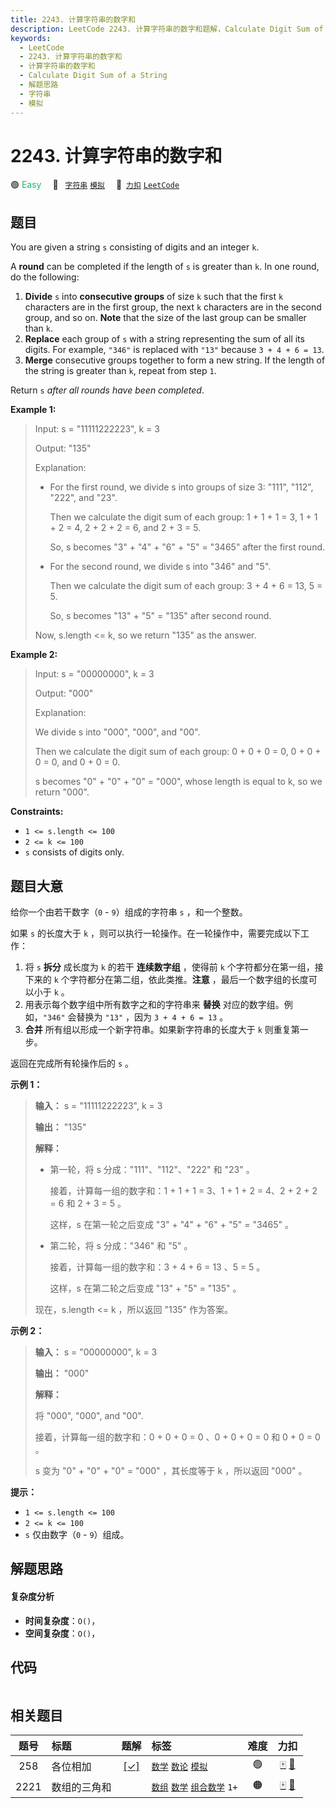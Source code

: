 ```yaml
---
title: 2243. 计算字符串的数字和
description: LeetCode 2243. 计算字符串的数字和题解，Calculate Digit Sum of a String，包含解题思路、复杂度分析以及完整的 JavaScript 代码实现。
keywords:
  - LeetCode
  - 2243. 计算字符串的数字和
  - 计算字符串的数字和
  - Calculate Digit Sum of a String
  - 解题思路
  - 字符串
  - 模拟
---
```


# 2243. 计算字符串的数字和

🟢 <font color=#15bd66>Easy</font>&emsp; 🔖&ensp; [`字符串`](/tag/string.md) [`模拟`](/tag/simulation.md)&emsp; 🔗&ensp;[`力扣`](https://leetcode.cn/problems/calculate-digit-sum-of-a-string) [`LeetCode`](https://leetcode.com/problems/calculate-digit-sum-of-a-string)

## 题目

You are given a string `s` consisting of digits and an integer `k`.

A **round** can be completed if the length of `s` is greater than `k`. In one
round, do the following:

  1. **Divide** `s` into **consecutive groups** of size `k` such that the first `k` characters are in the first group, the next `k` characters are in the second group, and so on. **Note** that the size of the last group can be smaller than `k`.
  2. **Replace** each group of `s` with a string representing the sum of all its digits. For example, `"346"` is replaced with `"13"` because `3 + 4 + 6 = 13`.
  3. **Merge** consecutive groups together to form a new string. If the length of the string is greater than `k`, repeat from step `1`.

Return `s` _after all rounds have been completed_.



**Example 1:**

> Input: s = "11111222223", k = 3
> 
> Output: "135"
> 
> Explanation: 
> - For the first round, we divide s into groups of size 3: "111", "112", "222", and "23".
> 
>   ​​​​​Then we calculate the digit sum of each group: 1 + 1 + 1 = 3, 1 + 1 + 2 = 4, 2 + 2 + 2 = 6, and 2 + 3 = 5. 
> 
>   So, s becomes "3" + "4" + "6" + "5" = "3465" after the first round.
> - For the second round, we divide s into "346" and "5".
> 
>   Then we calculate the digit sum of each group: 3 + 4 + 6 = 13, 5 = 5. 
> 
>   So, s becomes "13" + "5" = "135" after second round. 
> 
> Now, s.length <= k, so we return "135" as the answer.

**Example 2:**

> Input: s = "00000000", k = 3
> 
> Output: "000"
> 
> Explanation: 
> 
> We divide s into "000", "000", and "00".
> 
> Then we calculate the digit sum of each group: 0 + 0 + 0 = 0, 0 + 0 + 0 = 0, and 0 + 0 = 0. 
> 
> s becomes "0" + "0" + "0" = "000", whose length is equal to k, so we return "000".

**Constraints:**

  * `1 <= s.length <= 100`
  * `2 <= k <= 100`
  * `s` consists of digits only.


## 题目大意

给你一个由若干数字（`0` \- `9`）组成的字符串 `s` ，和一个整数。

如果 `s` 的长度大于 `k` ，则可以执行一轮操作。在一轮操作中，需要完成以下工作：

  1. 将 `s` **拆分** 成长度为 `k` 的若干 **连续数字组** ，使得前 `k` 个字符都分在第一组，接下来的 `k` 个字符都分在第二组，依此类推。**注意** ，最后一个数字组的长度可以小于 `k` 。
  2. 用表示每个数字组中所有数字之和的字符串来 **替换** 对应的数字组。例如，`"346"` 会替换为 `"13"` ，因为 `3 + 4 + 6 = 13` 。
  3. **合并** 所有组以形成一个新字符串。如果新字符串的长度大于 `k` 则重复第一步。

返回在完成所有轮操作后的 `s` 。



**示例 1：**

> 
> 
> 
> 
> 
> **输入：** s = "11111222223", k = 3
> 
> **输出：** "135"
> 
> **解释：**
> - 第一轮，将 s 分成："111"、"112"、"222" 和 "23" 。
> 
>   接着，计算每一组的数字和：1 + 1 + 1 = 3、1 + 1 + 2 = 4、2 + 2 + 2 = 6 和 2 + 3 = 5 。 
> 
>   这样，s 在第一轮之后变成 "3" + "4" + "6" + "5" = "3465" 。
> - 第二轮，将 s 分成："346" 和 "5" 。
> 
>   接着，计算每一组的数字和：3 + 4 + 6 = 13 、5 = 5 。
> 
>   这样，s 在第二轮之后变成 "13" + "5" = "135" 。 
> 
> 现在，s.length <= k ，所以返回 "135" 作为答案。
> 
> 

**示例 2：**

> 
> 
> 
> 
> 
> **输入：** s = "00000000", k = 3
> 
> **输出：** "000"
> 
> **解释：**
> 
> 将 "000", "000", and "00".
> 
> 接着，计算每一组的数字和：0 + 0 + 0 = 0 、0 + 0 + 0 = 0 和 0 + 0 = 0 。 
> 
> s 变为 "0" + "0" + "0" = "000" ，其长度等于 k ，所以返回 "000" 。
> 
> 



**提示：**

  * `1 <= s.length <= 100`
  * `2 <= k <= 100`
  * `s` 仅由数字（`0` \- `9`）组成。


## 解题思路

#### 复杂度分析

- **时间复杂度**：`O()`，
- **空间复杂度**：`O()`，

## 代码

```javascript

```

## 相关题目

<!-- prettier-ignore -->
| 题号 | 标题 | 题解 | 标签 | 难度 | 力扣 |
| :------: | :------ | :------: | :------ | :------: | :------: |
| 258 | 各位相加 | [[✓]](/problem/0258.md) |  [`数学`](/tag/math.md) [`数论`](/tag/number-theory.md) [`模拟`](/tag/simulation.md) | 🟢 | [🀄️](https://leetcode.cn/problems/add-digits) [🔗](https://leetcode.com/problems/add-digits) |
| 2221 | 数组的三角和 |  |  [`数组`](/tag/array.md) [`数学`](/tag/math.md) [`组合数学`](/tag/combinatorics.md) `1+` | 🟠 | [🀄️](https://leetcode.cn/problems/find-triangular-sum-of-an-array) [🔗](https://leetcode.com/problems/find-triangular-sum-of-an-array) |